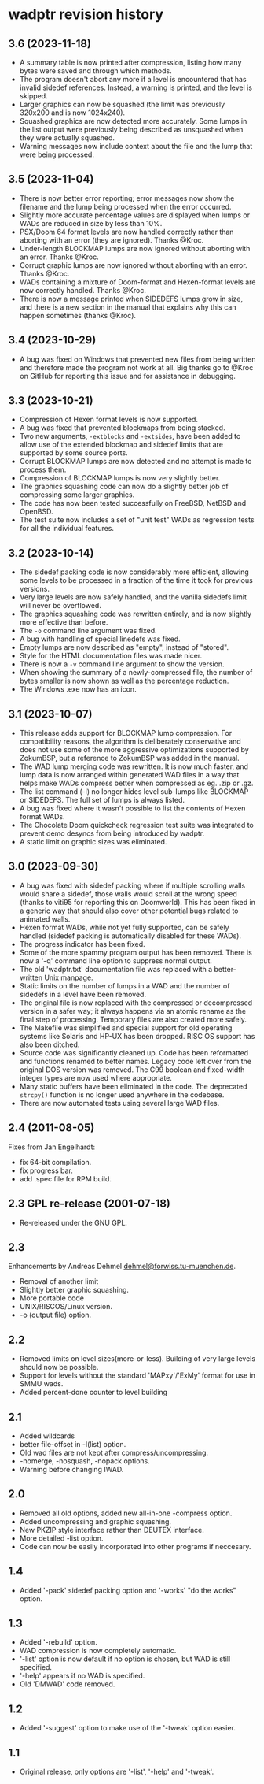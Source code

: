 # wadptr revision history

## 3.6 (2023-11-18)

 * A summary table is now printed after compression, listing how many
   bytes were saved and through which methods.
 * The program doesn't abort any more if a level is encountered that
   has invalid sidedef references. Instead, a warning is printed, and
   the level is skipped.
 * Larger graphics can now be squashed (the limit was previously
   320x200 and is now 1024x240).
 * Squashed graphics are now detected more accurately. Some lumps in
   the list output were previously being described as unsquashed when
   they were actually squashed.
 * Warning messages now include context about the file and the lump
   that were being processed.

## 3.5 (2023-11-04)

 * There is now better error reporting; error messages now show the
   filename and the lump being processed when the error occurred.
 * Slightly more accurate percentage values are displayed when lumps
   or WADs are reduced in size by less than 10%.
 * PSX/Doom 64 format levels are now handled correctly rather than
   aborting with an error (they are ignored). Thanks @Kroc.
 * Under-length BLOCKMAP lumps are now ignored without aborting with
   an error. Thanks @Kroc.
 * Corrupt graphic lumps are now ignored without aborting with an
   error. Thanks @Kroc.
 * WADs containing a mixture of Doom-format and Hexen-format levels
   are now correctly handled. Thanks @Kroc.
 * There is now a message printed when SIDEDEFS lumps grow in size,
   and there is a new section in the manual that explains why this can
   happen sometimes (thanks @Kroc).

## 3.4 (2023-10-29)

 * A bug was fixed on Windows that prevented new files from being
   written and therefore made the program not work at all. Big thanks
   go to @Kroc on GitHub for reporting this issue and for assistance
   in debugging.

## 3.3 (2023-10-21)

 * Compression of Hexen format levels is now supported.
 * A bug was fixed that prevented blockmaps from being stacked.
 * Two new arguments, `-extblocks` and `-extsides`, have been added
   to allow use of the extended blockmap and sidedef limits that are
   supported by some source ports.
 * Corrupt BLOCKMAP lumps are now detected and no attempt is made to
   process them.
 * Compression of BLOCKMAP lumps is now very slightly better.
 * The graphics squashing code can now do a slightly better job of
   compressing some larger graphics.
 * The code has now been tested successfully on FreeBSD, NetBSD and
   OpenBSD.
 * The test suite now includes a set of "unit test" WADs as regression
   tests for all the individual features.

## 3.2 (2023-10-14)

 * The sidedef packing code is now considerably more efficient,
   allowing some levels to be processed in a fraction of the time it
   took for previous versions.
 * Very large levels are now safely handled, and the vanilla sidedefs
   limit will never be overflowed.
 * The graphics squashing code was rewritten entirely, and is now
   slightly more effective than before.
 * The `-o` command line argument was fixed.
 * A bug with handling of special linedefs was fixed.
 * Empty lumps are now described as "empty", instead of "stored".
 * Style for the HTML documentation files was made nicer.
 * There is now a `-v` command line argument to show the version.
 * When showing the summary of a newly-compressed file, the number of
   bytes smaller is now shown as well as the percentage reduction.
 * The Windows .exe now has an icon.

## 3.1 (2023-10-07)

 * This release adds support for BLOCKMAP lump compression. For
   compatibility reasons, the algorithm is deliberately conservative
   and does not use some of the more aggressive optimizations supported
   by ZokumBSP, but a reference to ZokumBSP was added in the manual.
 * The WAD lump merging code was rewritten. It is now much faster, and
   lump data is now arranged within generated WAD files in a way that
   helps make WADs compress better when compressed as eg. .zip or .gz.
 * The list command (-l) no longer hides level sub-lumps like BLOCKMAP
   or SIDEDEFS. The full set of lumps is always listed.
 * A bug was fixed where it wasn't possible to list the contents of
   Hexen format WADs.
 * The Chocolate Doom quickcheck regression test suite was integrated
   to prevent demo desyncs from being introduced by wadptr.
 * A static limit on graphic sizes was eliminated.

## 3.0 (2023-09-30)

 * A bug was fixed with sidedef packing where if multiple scrolling walls
   would share a sidedef, those walls would scroll at the wrong speed
   (thanks to viti95 for reporting this on Doomworld). This has been
   fixed in a generic way that should also cover other potential bugs
   related to animated walls.
 * Hexen format WADs, while not yet fully supported, can be safely
   handled (sidedef packing is automatically disabled for these WADs).
 * The progress indicator has been fixed.
 * Some of the more spammy program output has been removed. There is now
   a '-q' command line option to suppress normal output.
 * The old 'wadptr.txt' documentation file was replaced with a
   better-written Unix manpage.
 * Static limits on the number of lumps in a WAD and the number of
   sidedefs in a level have been removed.
 * The original file is now replaced with the compressed or decompressed
   version in a safer way; it always happens via an atomic rename as the
   final step of processing. Temporary files are also created more safely.
 * The Makefile was simplified and special support for old operating
   systems like Solaris and HP-UX has been dropped. RISC OS support has
   also been ditched.
 * Source code was significantly cleaned up. Code has been reformatted
   and functions renamed to better names. Legacy code left over from the
   original DOS version was removed. The C99 boolean and fixed-width
   integer types are now used where appropriate.
 * Many static buffers have been eliminated in the code. The deprecated
   `strcpy()` function is no longer used anywhere in the codebase.
 * There are now automated tests using several large WAD files.

## 2.4 (2011-08-05)

Fixes from Jan Engelhardt:

 * fix 64-bit compilation.
 * fix progress bar.
 * add .spec file for RPM build.

## 2.3 GPL re-release (2001-07-18)

 - Re-released under the GNU GPL.

## 2.3

Enhancements by Andreas Dehmel <dehmel@forwiss.tu-muenchen.de>.

 * Removal of another limit
 * Slightly better graphic squashing.
 * More portable code
 * UNIX/RISCOS/Linux version.
 * -o (output file) option.

## 2.2

 * Removed limits on level sizes(more-or-less). Building of very large
   levels should now be possible.
 * Support for levels without the standard 'MAPxy'/'ExMy' format for use
   in SMMU wads.
 * Added percent-done counter to level building

## 2.1

 * Added wildcards
 * better file-offset in -l(list) option.
 * Old wad files are not kept after compress/uncompressing.
 * -nomerge, -nosquash, -nopack options.
 * Warning before changing IWAD.

## 2.0

 * Removed all old options, added new all-in-one -compress option.
 * Added uncompressing and graphic squashing.
 * New PKZIP style interface rather than DEUTEX interface.
 * More detailed -list option.
 * Code can now be easily incorporated into other programs if neccesary.

## 1.4

 * Added '-pack' sidedef packing option and '-works' "do the works" option.

## 1.3

 * Added '-rebuild' option.
 * WAD compression is now completely automatic.
 * '-list' option is now default if no option is chosen, but WAD is still
   specified.
 * '-help' appears if no WAD is specified.
 * Old 'DMWAD' code removed.

## 1.2

 * Added '-suggest' option to make use of the '-tweak' option easier.

## 1.1

 * Original release, only options are '-list', '-help' and '-tweak'.

